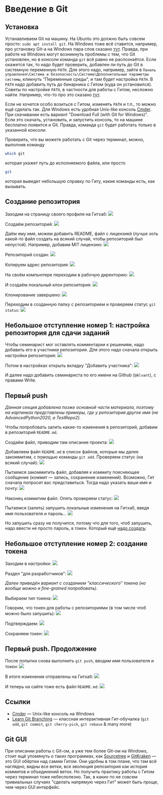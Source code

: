 # Введение в Git

## Установка

Устанавливаем Git на машину.
На Ubuntu это должно быть совсем просто: `sudo apt install git`.
На Windows тоже всё ставится, например, про установку Git-а на Windows пара слов сказано [тут](https://git-scm.com/book/ru/v2/%D0%92%D0%B2%D0%B5%D0%B4%D0%B5%D0%BD%D0%B8%D0%B5-%D0%A3%D1%81%D1%82%D0%B0%D0%BD%D0%BE%D0%B2%D0%BA%D0%B0-Git).
Правда, при работе на Windows могут возникнуть проблемы с тем, что Git установлен, но в консоли команда `git` всё равно не распознаётся.
Если окажется так, то надо будет проверить, добавлен ли путь до Git в системную переменную `PATH`.
Для этого надо, например, зайти в `Панель управления\Система и безопасность\Система\Дополнительные параметры системы`, кликнуть "Переменные среды", и там будет настройка `PATH`.
В `PATH` надо добавить путь до бинарника с Гитом (куда он установился).
Советы по настройке `PATH`, в частности для работы с Гитом, несложно найти.
Например, что-то про это сказано [тут](https://stackoverflow.com/questions/26620312/git-installing-git-in-path-with-github-client-for-windows).

Если не хочется особо возиться с Гитом, изменять `PATH` и т.п., то можно ещё сделать так.
Для Windows есть удобная Unix-like консоль [Cmder](https://cmder.net).
При скачивании есть вариант "Download Full (with Git for Windows)".
Если это скачать, установить, и запустить консоль, то на машине бесплатно появится и Git.
Правда, команда `git` будет работать только в указанной консоли.

Проверить, что вы можете работать с Git через терминал, можно, выполнив команду
```bash
which git
```
которая укажет путь до исполняемого файла, или просто
```bash
git
```
которая выведет небольшую справку по Гиту, какие команды есть, как вызывать.


## Создание репозитория

Заходим на страницу своего профиля на Гитхаб:
![](./images/git_01_profile.png)

Создаём репозиторий:
![](./images/git_02__create_repo.png)

Даём ему имя, можем добавить README, файл с лицензией (лучше хоть какой-то файл создать на всякий случай, чтобы репозиторий был непустой).
Например, добавим MIT лицензию:
![](./images/git_03__repo_info.png)

Репозиторий создан:
![](./images/git_04__repo_created.png)

Копируем адрес репозитория:
![](./images/git_05__repo_address.png)

На своём компьютере переходим в рабочую директорию:
![](./images/git_06__local_working_folder.png)

И создаём локальный клон репозитория:
![](./images/git_07__cloning.png)

Клонирование завершено:
![](./images/git_08__cloning_result.png)

Переходим в созданную папку с репозиторием и проверяем статус `git status`:
![](./images/git_09__git_status.png)


## Небольшое отступление номер 1: настройка репозитория для сдачи заданий

Чтобы семинарист мог оставлять комментарии к решениям, надо добавить его в участники репозитория.
Для этого надо сначала открыть настройки репозитория:
![](./images/git_settings.png)

Потом в настройках открыть вкладку "Добавить участника":
![](./images/git_add_contributor.png)

И далее надо добавить семинариста по его имени на Github (`@Alvant`), с правами Write.


## Первый push

*Данная секция добавлена позже основной части материала, поэтому на картинках представлены примеры, где у репозитория другое имя (не AdvancedPython2020, а TestRepo2).*

Чтобы попробовать залить какие-то изменения в репозиторий, добавим в репозиторий `README.md`.

Создаём файл, приводим там описание проекта:
![](./images/first_push/git_10__readme.png)

Добавляем файл `README.md` в список файлов, которые мы далее закоммитим, с помощью команды `git add`.
Проверяем статус (на всякий случай):
![](./images/first_push/git_11__adding_readme.png)

Пытаемся закоммитить файл, добавляя к коммиту поясняющее сообщение (коммит — запись, сохранение изменений).
Возможно, Гит сначала попросит вас представиться.
Тогда надо указать ваши имя и почту:
![](./images/first_push/git_12__commit_config.png)

Наконец коммитим файл.
Опять проверяем статус:
![](./images/first_push/git_14__commit_config.png)

Пытаемся (залить) запушить локальные изменения на Гитхаб, введя имя пользователя и пароль...
![](./images/first_push/git_15__push.png)

Но запушить сразу не получится, потому что для того, чтоб запушить, надо ввести не просто пароль, а *токен*.
Который ещё [надо создать](https://docs.github.com/en/github/authenticating-to-github/keeping-your-account-and-data-secure/creating-a-personal-access-token):


## Небольшое отступление номер 2: создание токена

Заходим в настройки:
![](./images/first_token/1.png)

Раздел "для разработчиков":
![](./images/first_token/2.png)

*Далее приведён вариант с созданием "классического" токена (но вообще можно и fine-grained попробовать)*.

Выбираем тип токена:
![](./images/first_token/5.png)

Говорим, что токен для работы с репозиториями (в том числе чтоб можно было запушить):
![](./images/first_token/6.png)

Подтверждаем:
![](./images/first_token/7.png)

Сохраняем токен:
![](./images/first_token/8.png)


## Первый push. Продолжение

После попытки снова выполнить `git push`, вводим имя пользователя и *токен*:
![](./images/first_push/git_15__push.png)

В итоге изменения отправлены на Гитхаб:
![](./images/first_push/git_16__push_result_console.png)

И теперь на сайте тоже есть файл `README.md`:
![](./images/first_push/git_17__push_result_repo.png)


## Ссылки

* [Cmder](https://cmder.net/) — Unix-like консоль на Windows
* [Learn Git Branching](https://learngitbranching.js.org/?locale=ru_RU) — классная интерактивная Гит-обучалка (`git add`, `git commit`, `git cherry-pick`, `git rebase` & many more)


## Git GUI

При описании работы с Git-ом, а уже тем более Git-ом на Windows, стоит ещё упомянуть о таких программах, как [Sourcetree](https://www.sourcetreeapp.com/) и [GitKraken](https://www.gitkraken.com/) — это GUI обёртки над самим Гитом.
Они удобны в том плане, что там всё наглядно, видны все ветки, вся эволюция репозитория как история коммитов и объединений веток.
Но получить практику работы с Гитом через терминал тоже небесполезно.
Так, в каких-то не совсем тривиальных случаях "сделать напрямую через Гит" может быть проще, чем через GUI интерфейс.

